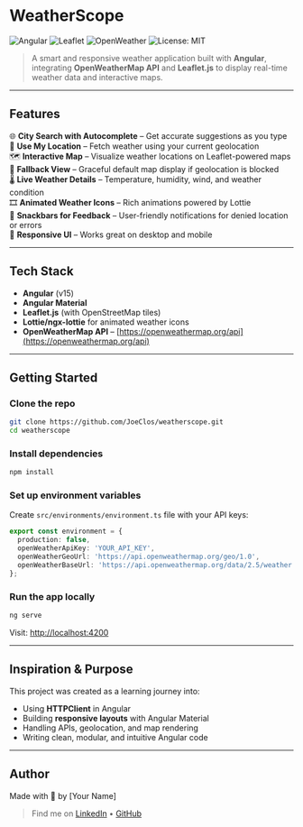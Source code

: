 # WeatherScope

![Angular](https://img.shields.io/badge/Angular-15-red?logo=angular&logoColor=white)
![Leaflet](https://img.shields.io/badge/Leaflet-Map-green?logo=leaflet&logoColor=white)
![OpenWeather](https://img.shields.io/badge/API-OpenWeather-blue?logo=openweathermap&logoColor=white)
![License: MIT](https://img.shields.io/badge/License-MIT-yellow.svg)
<!--[![Live Preview](https://img.shields.io/badge/Live-Preview-blue?logo=vercel)](https://your-deployment-url.com) --- -->

> A smart and responsive weather application built with **Angular**, integrating **OpenWeatherMap API** and **Leaflet.js** to display real-time weather data and interactive maps.

---

##  Features

🌐 **City Search with Autocomplete** – Get accurate suggestions as you type  
📍 **Use My Location** – Fetch weather using your current geolocation  
🗺️ **Interactive Map** – Visualize weather locations on Leaflet-powered maps  
🧭 **Fallback View** – Graceful default map display if geolocation is blocked  
🌡️ **Live Weather Details** – Temperature, humidity, wind, and weather condition  
🎞️ **Animated Weather Icons** – Rich animations powered by Lottie  
🔔 **Snackbars for Feedback** – User-friendly notifications for denied location or errors  
📱 **Responsive UI** – Works great on desktop and mobile

---

## Tech Stack

- **Angular** (v15)
- **Angular Material**
- **Leaflet.js** (with OpenStreetMap tiles)
- **Lottie/ngx-lottie** for animated weather icons
- **OpenWeatherMap API** – [https://openweathermap.org/api](https://openweathermap.org/api)

---

## Getting Started

### Clone the repo
```bash
git clone https://github.com/JoeClos/weatherscope.git
cd weatherscope
```

### Install dependencies
```bash
npm install
```

### Set up environment variables
Create `src/environments/environment.ts` file with your API keys:
```ts
export const environment = {
  production: false,
  openWeatherApiKey: 'YOUR_API_KEY',
  openWeatherGeoUrl: 'https://api.openweathermap.org/geo/1.0',
  openWeatherBaseUrl: 'https://api.openweathermap.org/data/2.5/weather',
};
```

### Run the app locally
```bash
ng serve
```
Visit: [http://localhost:4200](http://localhost:4200)

---

<!-- ## 📸 Screenshots

_Screenshots here once your the is deployed or styled._

--- -->

## Inspiration & Purpose

This project was created as a learning journey into:

- Using **HTTPClient** in Angular
- Building **responsive layouts** with Angular Material
- Handling APIs, geolocation, and map rendering
- Writing clean, modular, and intuitive Angular code

---

## Author

Made with 💙 by [Your Name]  
> Find me on [LinkedIn](https://www.linkedin.com/in/josephine-closan/) • [GitHub](https://github.com/JoeClos)

